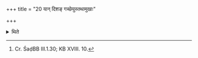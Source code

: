 +++
title = "20 यान् दिशङ् गच्छेयुस्तथामुखाः"

+++

<details><summary>थिते</summary>

20. According to some to whatever direction they may go, facing that direction (i.e. considering it as the east) they should perform.[^1]  


[^1]: Cr. ŚaḍBB III.1.30; KB XVIII. 10.
</details>
